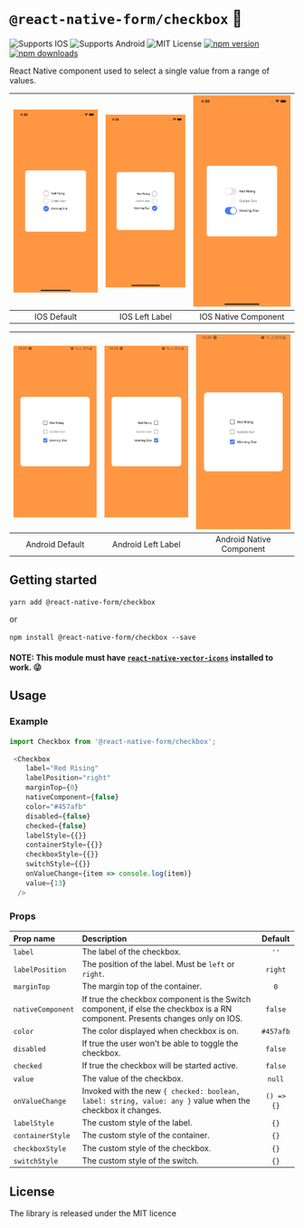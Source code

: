 # `@react-native-form/checkbox` 🥳
![Supports IOS](https://img.shields.io/badge/platforms-ios-lightgrey.svg)
![Supports Android](https://img.shields.io/badge/platforms-android-lightgrey.svg)
![MIT License](https://img.shields.io/npm/l/@react-native-community/checkbox.svg)
[![npm version](https://img.shields.io/npm/v/@react-native-form/checkbox.svg?style=flat)](https://www.npmjs.com/package/@react-native-form/checkbox)
[![npm downloads](https://img.shields.io/npm/dm/@react-native-form/checkbox.svg)](https://www.npmjs.com/package/@react-native-form/checkbox)

React Native component used to select a single value from a range of values.

| ![IOS Default](screenShots/iosDefault.png) | ![IOS Label Left](screenShots/iosLabelLeft.png) | ![IOS Native Component](screenShots/iosNativeComponent.png) | 
| :---:                                      | :---:                                           | :---:                                                       |
| IOS Default                                | IOS Left Label                                  | IOS Native Component                                        |


| ![Android Default](screenShots/androidDefault.jpg) | ![Android Label Left](screenShots/androidLeftLabel.jpg) | ![Android Native Component](screenShots/androidNativeComponent.jpg) | 
| :---:                                              | :---:                                                   | :---:                                                               |
| Android Default                                    | Android Left Label                                      | Android Native Component                                            |


## Getting started

`yarn add @react-native-form/checkbox`

or

`npm install @react-native-form/checkbox --save`

#### NOTE: This module must have [`react-native-vector-icons`](https://github.com/oblador/react-native-vector-icons) installed to work. 😜

## Usage

### Example

```javascript
import Checkbox from '@react-native-form/checkbox';
```

```javascript
 <Checkbox
    label="Red Rising"
    labelPosition="right"
    marginTop={0}
    nativeComponent={false}
    color="#457afb"
    disabled={false}
    checked={false}
    labelStyle={{}}
    containerStyle={{}}
    checkboxStyle={{}}
    switchStyle={{}}
    onValueChange={item => console.log(item)}
    value={13}
  />
```


### Props


| Prop name             | Description                                                                                                                     | Default         |             
| :---                  | :---                                                                                                                            | :---:           |
| ```label```           | The label of the checkbox.                                                                                                      | ```''```        |
| ```labelPosition```   | The position of the label. Must be ```left``` or ```right```.                                                                   | ```right```     |
| ```marginTop```       | The margin top of the container.                                                                                                | ```0```         |
| ```nativeComponent``` | If true the checkbox component is the Switch component, if else the checkbox is a RN component. Presents changes only on IOS.   | ```false```     |
| ```color```           | The color displayed when checkbox is on.                                                                                        | ```#457afb```   |
| ```disabled```        | If true the user won't be able to toggle the checkbox.                                                                          | ```false```     |
| ```checked```         | If true the checkbox will be started active.                                                                                    | ```false```     |
| ```value```           | The value of the checkbox.                                                                                                      | ```null```      |
| ```onValueChange```   | Invoked with the new ```{ checked: boolean, label: string, value: any }``` value when the checkbox it changes.                  | ```() => {}```  |
| ```labelStyle```      | The custom style of the label.                                                                                                  | ```{}```        |
| ```containerStyle```  | The custom style of the container.                                                                                              | ```{}```        |
| ```checkboxStyle```   | The custom style of the checkbox.                                                                                               | ```{}```        |
| ```switchStyle```     | The custom style of the switch.                                                                                                 | ```{}```        |

## License
The library is released under the MIT licence

